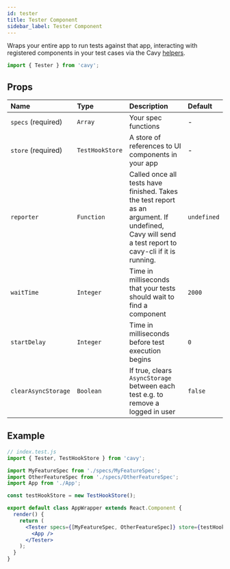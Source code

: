 ```yaml
---
id: tester
title: Tester Component
sidebar_label: Tester Component
---
```


Wraps your entire app to run tests against that app, interacting
with registered components in your test cases via the Cavy [helpers](helpers).

```jsx
import { Tester } from 'cavy';
```

## Props

| Name | Type | Description | Default |
| :------------ |:---------------| :--------------- | :--------------- |
| `specs` (required) | `Array` | Your spec functions | - |
| `store` (required) | `TestHookStore` | A store of references to UI components in your app | - |
| `reporter` | `Function` | Called once all tests have finished. Takes the test report as an argument. If undefined, Cavy will send a test report to cavy-cli if it is running. | `undefined` |
| `waitTime` | `Integer` | Time in milliseconds that your tests should wait to find a component | `2000` |
| `startDelay` | `Integer` | Time in milliseconds before test execution begins | `0` |
| `clearAsyncStorage` | `Boolean` | If true, clears `AsyncStorage` between each test e.g. to remove a logged in user | `false` |

## Example

```jsx
// index.test.js
import { Tester, TestHookStore } from 'cavy';

import MyFeatureSpec from './specs/MyFeatureSpec';
import OtherFeatureSpec from './specs/OtherFeatureSpec';
import App from './App';

const testHookStore = new TestHookStore();

export default class AppWrapper extends React.Component {
  render() {
    return (
      <Tester specs={[MyFeatureSpec, OtherFeatureSpec]} store={testHookStore}>
        <App />
      </Tester>
    );
  }
}
```
